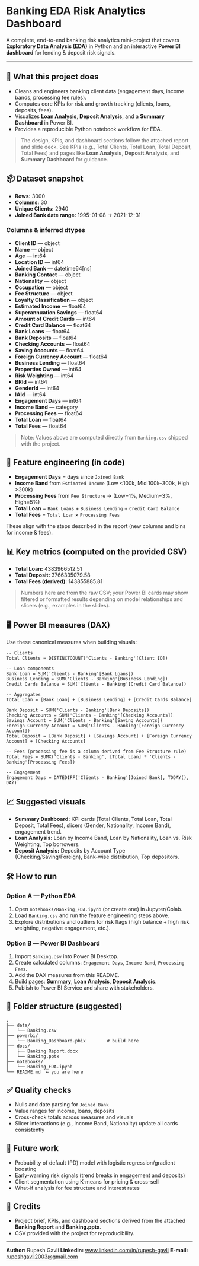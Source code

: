 # Banking EDA Risk Analytics Dashboard

A complete, end-to-end banking risk analytics mini-project that covers **Exploratory Data Analysis (EDA)** in Python and an interactive **Power BI dashboard** for lending & deposit risk signals.

---

## 🔎 What this project does

- Cleans and engineers banking client data (engagement days, income bands, processing fee rules).
- Computes core KPIs for risk and growth tracking (clients, loans, deposits, fees).
- Visualizes **Loan Analysis**, **Deposit Analysis**, and a **Summary Dashboard** in Power BI.
- Provides a reproducible Python notebook workflow for EDA.

> The design, KPIs, and dashboard sections follow the attached report and slide deck. See KPIs (e.g., Total Clients, Total Loan, Total Deposit, Total Fees) and pages like **Loan Analysis**, **Deposit Analysis**, and **Summary Dashboard** for guidance.  

## 📦 Dataset snapshot

- **Rows:** 3000
- **Columns:** 30
- **Unique Clients:** 2940
- **Joined Bank date range:** 1995-01-08 → 2021-12-31

### Columns & inferred dtypes
- **Client ID** — object
- **Name** — object
- **Age** — int64
- **Location ID** — int64
- **Joined Bank** — datetime64[ns]
- **Banking Contact** — object
- **Nationality** — object
- **Occupation** — object
- **Fee Structure** — object
- **Loyalty Classification** — object
- **Estimated Income** — float64
- **Superannuation Savings** — float64
- **Amount of Credit Cards** — int64
- **Credit Card Balance** — float64
- **Bank Loans** — float64
- **Bank Deposits** — float64
- **Checking Accounts** — float64
- **Saving Accounts** — float64
- **Foreign Currency Account** — float64
- **Business Lending** — float64
- **Properties Owned** — int64
- **Risk Weighting** — int64
- **BRId** — int64
- **GenderId** — int64
- **IAId** — int64
- **Engagement Days** — int64
- **Income Band** — category
- **Processing Fees** — float64
- **Total Loan** — float64
- **Total Fees** — float64

> Note: Values above are computed directly from `Banking.csv` shipped with the project.

## 🧪 Feature engineering (in code)

- **Engagement Days** = days since `Joined Bank`
- **Income Band** from `Estimated Income` (Low <100k, Mid 100k–300k, High >300k)
- **Processing Fees** from `Fee Structure` → (Low=1%, Medium=3%, High=5%)
- **Total Loan** = `Bank Loans` + `Business Lending` + `Credit Card Balance`
- **Total Fees** = `Total Loan` × `Processing Fees`

These align with the steps described in the report (new columns and bins for income & fees).

## 📊 Key metrics (computed on the provided CSV)

- **Total Loan:** 4383966512.51
- **Total Deposit:** 3766335079.58
- **Total Fees (derived):** 143855885.81

> Numbers here are from the raw CSV; your Power BI cards may show filtered or formatted results depending on model relationships and slicers (e.g., examples in the slides).

## 🖥️ Power BI measures (DAX)

Use these canonical measures when building visuals:

```DAX
-- Clients
Total Clients = DISTINCTCOUNT('Clients - Banking'[Client ID])

-- Loan components
Bank Loan = SUM('Clients - Banking'[Bank Loans])
Business Lending = SUM('Clients - Banking'[Business Lending])
Credit Cards Balance = SUM('Clients - Banking'[Credit Card Balance])

-- Aggregates
Total Loan = [Bank Loan] + [Business Lending] + [Credit Cards Balance]

Bank Deposit = SUM('Clients - Banking'[Bank Deposits])
Checking Accounts = SUM('Clients - Banking'[Checking Accounts])
Savings Account = SUM('Clients - Banking'[Saving Accounts])
Foreign Currency Account = SUM('Clients - Banking'[Foreign Currency Account])
Total Deposit = [Bank Deposit] + [Savings Account] + [Foreign Currency Account] + [Checking Accounts]

-- Fees (processing fee is a column derived from Fee Structure rule)
Total Fees = SUMX('Clients - Banking', [Total Loan] * 'Clients - Banking'[Processing Fees])

-- Engagement
Engagement Days = DATEDIFF('Clients - Banking'[Joined Bank], TODAY(), DAY)
```

## 📈 Suggested visuals

- **Summary Dashboard:** KPI cards (Total Clients, Total Loan, Total Deposit, Total Fees), slicers (Gender, Nationality, Income Band), engagement trend.
- **Loan Analysis:** Loan by Income Band, Loan by Nationality, Loan vs. Risk Weighting, Top borrowers.
- **Deposit Analysis:** Deposits by Account Type (Checking/Saving/Foreign), Bank-wise distribution, Top depositors.

## 🛠️ How to run

### Option A — Python EDA
1. Open `notebooks/Banking_EDA.ipynb` (or create one) in Jupyter/Colab.
2. Load `Banking.csv` and run the feature engineering steps above.
3. Explore distributions and outliers for risk flags (high balance + high risk weighting, negative engagement, etc.).

### Option B — Power BI Dashboard
1. Import `Banking.csv` into Power BI Desktop.
2. Create calculated columns: `Engagement Days`, `Income Band`, `Processing Fees`.
3. Add the DAX measures from this README.
4. Build pages: **Summary**, **Loan Analysis**, **Deposit Analysis**.
5. Publish to Power BI Service and share with stakeholders.

## 🧭 Folder structure (suggested)

```
.
├── data/
│   └── Banking.csv
├── powerbi/
│   └── Banking_Dashboard.pbix        # build here
├── docs/
│   ├── Banking Report.docx
│   └── Banking.pptx
├── notebooks/
│   └── Banking_EDA.ipynb
└── README.md  ← you are here
```

## ✅ Quality checks

- Nulls and date parsing for `Joined Bank`
- Value ranges for income, loans, deposits
- Cross-check totals across measures and visuals
- Slicer interactions (e.g., Income Band, Nationality) update all cards consistently

## 🚀 Future work

- Probability of default (PD) model with logistic regression/gradient boosting
- Early-warning risk signals (trend breaks in engagement and deposits)
- Client segmentation using K-means for pricing & cross-sell
- What-if analysis for fee structure and interest rates

## 📎 Credits

- Project brief, KPIs, and dashboard sections derived from the attached **Banking Report** and **Banking.pptx**.  
- CSV provided with the project for reproducibility.

---

**Author:** Rupesh Gavli 
**Linkedin:** www.linkedin.com/in/rupesh-gavli
**E-mail:** rupeshgavli2003@gmail.com
